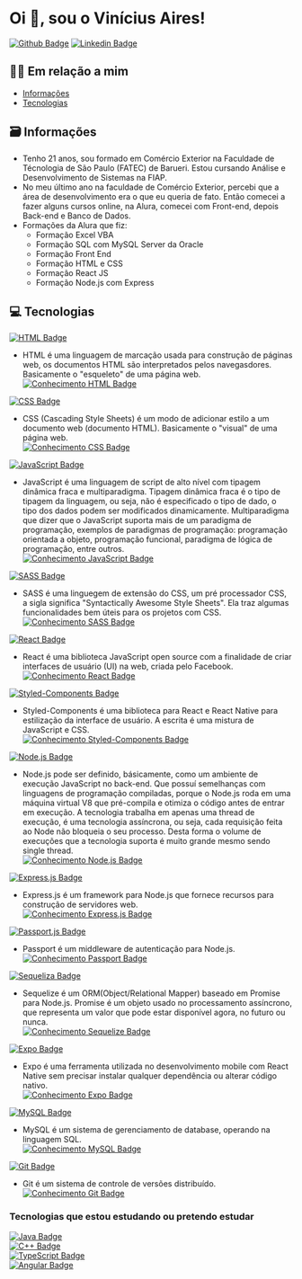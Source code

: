 # Oi 👋, sou o Vinícius Aires!

[![Github Badge](https://img.shields.io/badge/-Github-000?style=flat-square&logo=Github&logoColor=white&link=https://github.com/fagnerpsantos)](https://github.com/viniciusAires21)
[![Linkedin Badge](https://img.shields.io/badge/-LinkedIn-blue?style=flat-square&logo=Linkedin&logoColor=white&link=https://www.linkedin.com/in/fagnerpsantos/)](https://www.linkedin.com/in/vinicius-aires/)
## 🙋‍♂️ Em relação a mim
<!--ts-->
   * [Informações](#informações)
   * [Tecnologias](#tecnologias)
<!--te-->

## 🗃 Informações
- Tenho 21 anos, sou formado em Comércio Exterior na Faculdade de Técnologia de São Paulo (FATEC) de Barueri. Estou cursando Análise e Desenvolvimento de Sistemas na FIAP. 
- No meu último ano na faculdade de Comércio Exterior, percebi que a área de desenvolvimento era o que eu queria de fato. Então comecei a fazer alguns cursos online, na Alura, comecei com Front-end, depois Back-end e Banco de Dados.
- Formações da Alura que fiz: 
   - Formação Excel VBA
   - Formação SQL com MySQL Server da Oracle
   - Formação Front End
   - Formação HTML e CSS
   - Formação React JS
   - Formação Node.js com Express

## 💻 Tecnologias
[![HTML Badge](https://img.shields.io/badge/HTML5-E34F26?style=for-the-badge&logo=html5&logoColor=white)]()
- HTML é uma linguagem de marcação usada para construção de páginas web, os documentos HTML são interpretados pelos navegasdores. Basicamente o "esqueleto" de uma página web.\
[![Conhecimento HTML Badge](https://img.shields.io/badge/N%C3%ADvel%20de%20Conhecimento-%E2%98%85%E2%98%85%E2%98%85%E2%98%85%E2%98%86-brightgreen)]()

[![CSS Badge](https://img.shields.io/badge/CSS3-1572B6?style=for-the-badge&logo=css3&logoColor=white)]()
- CSS (Cascading Style Sheets) é um modo de adicionar estilo a um documento web (documento HTML). Basicamente o "visual" de uma página web.\
[![Conhecimento CSS Badge](https://img.shields.io/badge/N%C3%ADvel%20de%20Conhecimento-%E2%98%85%E2%98%85%E2%98%85%E2%98%85%E2%98%86-brightgreen)]()

[![JavaScript Badge](https://img.shields.io/badge/JavaScript-323330?style=for-the-badge&logo=javascript&logoColor=F7DF1E)]()
- JavaScript é uma linguagem de script de alto nível com tipagem dinâmica fraca e multiparadigma. Tipagem dinâmica fraca é o tipo de tipagem da linguagem, ou seja, não é especificado o tipo de dado, o tipo dos dados podem ser modificados dinamicamente. Multiparadigma que dizer que o JavaScript suporta mais de um paradigma de programação, exemplos de paradigmas de programação: programação orientada a objeto, programação funcional, paradigma de lógica de programação, entre outros.\
[![Conhecimento JavaScript Badge](https://img.shields.io/badge/N%C3%ADvel%20de%20Conhecimento-%E2%98%85%E2%98%85%E2%98%85%E2%98%85%E2%98%86-brightgreen)]()

[![SASS Badge](https://img.shields.io/badge/Sass-CC6699?style=for-the-badge&logo=sass&logoColor=white)]()
- SASS é uma linguegem de extensão do CSS, um pré processador CSS, a sigla significa "Syntactically Awesome Style Sheets". Ela traz algumas funcionalidades bem úteis para os projetos com CSS.\
[![Conhecimento SASS Badge](https://img.shields.io/badge/N%C3%ADvel%20de%20Conhecimento-%E2%98%85%E2%98%86%E2%98%86%E2%98%86%E2%98%86-red)]()

[![React Badge](https://img.shields.io/badge/React-20232A?style=for-the-badge&logo=react&logoColor=5ccfee)]()
- React é uma biblioteca JavaScript open source com a finalidade de criar interfaces de usuário (UI) na web, criada pelo Facebook.\
[![Conhecimento React Badge](https://img.shields.io/badge/N%C3%ADvel%20de%20Conhecimento-%E2%98%85%E2%98%85%E2%98%85%E2%98%86%E2%98%86-green)]()

[![Styled-Components Badge](https://img.shields.io/badge/Styled_Components-CB7EBC?style=for-the-badge&logo=styled-components&logoColor=white)]()
- Styled-Components é uma biblioteca para React e React Native para estilização da interface de usuário. A escrita é uma mistura de JavaScript e CSS.\
[![Conhecimento Styled-Components Badge](https://img.shields.io/badge/N%C3%ADvel%20de%20Conhecimento-%E2%98%85%E2%98%85%E2%98%85%E2%98%86%E2%98%86-green)]()

[![Node.js Badge](https://img.shields.io/badge/Node.js-339933?style=for-the-badge&logo=nodedotjs&logoColor=white)]()
- Node.js pode ser definido, básicamente, como um ambiente de execução JavaScript no back-end. Que possuí semelhanças com linguagens de programação compiladas, porque o Node.js roda em uma máquina virtual V8 que pré-compila e otimiza o código antes de entrar em execução. A tecnologia trabalha em apenas uma thread de execução, é uma tecnologia assíncrona, ou seja, cada requisição feita ao Node não bloqueia o seu processo. Desta forma o volume de execuções que a tecnologia suporta é muito grande mesmo sendo single thread.\
[![Conhecimento Node.js Badge](https://img.shields.io/badge/N%C3%ADvel%20de%20Conhecimento-%E2%98%85%E2%98%85%E2%98%85%E2%98%86%E2%98%86-green)]()

[![Express.js Badge](https://img.shields.io/badge/Express-000000?style=for-the-badge&logo=express&logoColor=white)]()
- Express.js é um framework para Node.js que fornece recursos para construção de servidores web.\
[![Conhecimento Express.js Badge](https://img.shields.io/badge/N%C3%ADvel%20de%20Conhecimento-%E2%98%85%E2%98%85%E2%98%85%E2%98%86%E2%98%86-green)]()

[![Passport.js Badge](https://img.shields.io/badge/Passport-35df79?style=for-the-badge&logo=passport&logoColor=white)]()
- Passport é um middleware de autenticação para Node.js.\
[![Conhecimento Passport Badge](https://img.shields.io/badge/N%C3%ADvel%20de%20Conhecimento-%E2%98%85%E2%98%85%E2%98%86%E2%98%86%E2%98%86-yellow)]()

[![Sequeliza Badge](https://img.shields.io/badge/Sequelize-white?style=for-the-badge&logo=Sequelize&logoColor=52B0E7)]()
- Sequelize é um ORM(Object/Relational Mapper) baseado em Promise para Node.js. Promise é um objeto usado no processamento assíncrono, que representa um valor que pode estar disponível agora, no futuro ou nunca.\
[![Conhecimento Sequelize Badge](https://img.shields.io/badge/N%C3%ADvel%20de%20Conhecimento-%E2%98%85%E2%98%85%E2%98%86%E2%98%86%E2%98%86-yellow)]()

[![Expo Badge](https://img.shields.io/badge/Expo-422EDF?style=for-the-badge&logo=expo&logoColor=white)]()
- Expo é uma ferramenta utilizada no desenvolvimento mobile com React Native sem precisar instalar qualquer dependência ou alterar código nativo.\
[![Conhecimento Expo Badge](https://img.shields.io/badge/N%C3%ADvel%20de%20Conhecimento-%E2%98%85%E2%98%85%E2%98%86%E2%98%86%E2%98%86-yellow)]()

[![MySQL Badge](https://img.shields.io/badge/MySQL-005C84?style=for-the-badge&logo=mysql&logoColor=white)]()
- MySQL é um sistema de gerenciamento de database, operando na linguagem SQL.\
[![Conhecimento MySQL Badge](https://img.shields.io/badge/N%C3%ADvel%20de%20Conhecimento-%E2%98%85%E2%98%85%E2%98%86%E2%98%86%E2%98%86-yellow)]()

[![Git Badge](https://img.shields.io/badge/GIT-e84d31?style=for-the-badge&logo=git&logoColor=white)]()
- Git é um sistema de controle de versões distribuído. \
[![Conhecimento Git Badge](https://img.shields.io/badge/N%C3%ADvel%20de%20Conhecimento-%E2%98%85%E2%98%85%E2%98%86%E2%98%86%E2%98%86-yellow)]()

### Tecnologias que estou estudando ou pretendo estudar

[![Java Badge](https://img.shields.io/badge/Java-e01e23?style=for-the-badge&logo=java&logoColor=0c83bd)]()\
[![C++ Badge](https://img.shields.io/badge/C++-white?style=for-the-badge&logo=cplusplus&logoColor=blue)]()\
[![TypeScript Badge](https://img.shields.io/badge/TypeScript-blue?style=for-the-badge&logo=typescript&logoColor=white)]()\
[![Angular Badge](https://img.shields.io/badge/Angular-white?style=for-the-badge&logo=angular&logoColor=red)]()
